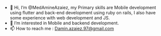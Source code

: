 - 👋 Hi, I’m @MedAmineAzaiez, my Primary skills are Mobile development using flutter and back-end development using ruby on rails, I also have some experience with web development and JS.
- 👀 I’m interested in Mobile and backend development.
- 📫 How to reach me : Damin.azaiez.97@gmail.com

<!---
MedAmineAzaiez/MedAmineAzaiez is a ✨ special ✨ repository because its `README.md` (this file) appears on your GitHub profile.
You can click the Preview link to take a look at your changes.
--->
